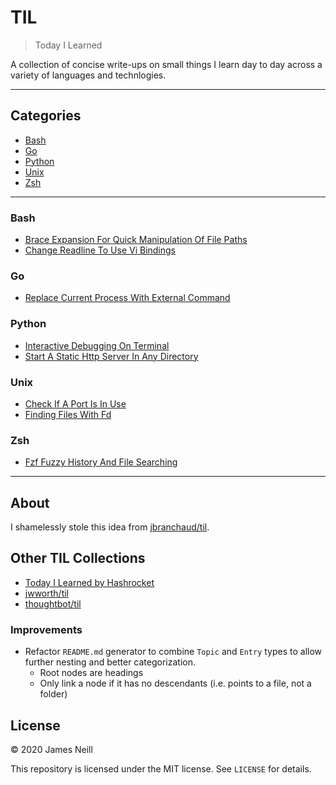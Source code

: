 # TIL

> Today I Learned

A collection of concise write-ups on small things I learn day to day across a variety of languages and technlogies.

--- 

## Categories
- [Bash](#bash)
- [Go](#go)
- [Python](#python)
- [Unix](#unix)
- [Zsh](#zsh)


---


### Bash

- [Brace Expansion For Quick Manipulation Of File Paths](markdown/bash/brace-expansion-for-quick-manipulation-of-file-paths.md)
- [Change Readline To Use Vi Bindings](markdown/bash/change-readline-to-use-vi-bindings.md)


### Go

- [Replace Current Process With External Command](markdown/go/replace-current-process-with-external-command.md)


### Python

- [Interactive Debugging On Terminal](markdown/python/interactive-debugging-on-terminal.md)
- [Start A Static Http Server In Any Directory](markdown/python/start-a-static-http-server-in-any-directory.md)


### Unix

- [Check If A Port Is In Use](markdown/unix/check-if-a-port-is-in-use.md)
- [Finding Files With Fd](markdown/unix/finding-files-with-fd.md)


### Zsh

- [Fzf Fuzzy History And File Searching](markdown/zsh/fzf-fuzzy-history-and-file-searching.md)


---

## About

I shamelessly stole this idea from [jbranchaud/til](https://github.com/jbranchaud/til).

## Other TIL Collections

- [Today I Learned by Hashrocket](https://til.hashrocket.com)
- [jwworth/til](https://github.com/jwworth/til)
- [thoughtbot/til](https://github.com/thoughtbot/til)

### Improvements

- Refactor `README.md` generator to combine `Topic` and `Entry` types to allow further nesting and better categorization.  
   - Root nodes are headings
   - Only link a node if it has no descendants (i.e. points to a file, not a folder)

## License

&copy; 2020 James Neill

This repository is licensed under the MIT license. See `LICENSE` for details.
